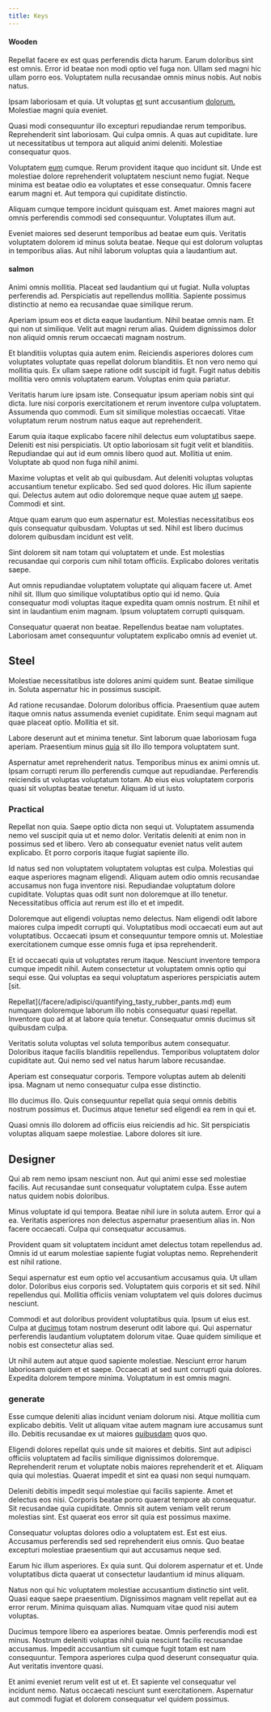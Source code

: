 ```yaml
---
title: Keys
---
```


#### Wooden

Repellat facere ex est quas perferendis dicta harum. Earum doloribus sint est omnis. Error id beatae non modi optio vel fuga non. Ullam sed magni hic ullam porro eos. Voluptatem nulla recusandae omnis minus nobis. Aut nobis natus.

Ipsam laboriosam et quia. Ut voluptas [et](/facere/adipisci/molestiae/consequatur/empower_invoice.md) sunt accusantium [dolorum.](/facere/eaque/com.md) Molestiae magni quia eveniet.

Quasi modi consequuntur illo excepturi repudiandae rerum temporibus. Reprehenderit sint laboriosam. Qui culpa omnis. A quas aut cupiditate. Iure ut necessitatibus ut tempora aut aliquid animi deleniti. Molestiae consequatur quos.

Voluptatem [eum](/eos/est/neque/1080p.md) cumque. Rerum provident itaque quo incidunt sit. Unde est molestiae dolore reprehenderit voluptatem nesciunt nemo fugiat. Neque minima est beatae odio ea voluptates et esse consequatur. Omnis facere earum magni et. Aut tempora qui cupiditate distinctio.

Aliquam cumque tempore incidunt quisquam est. Amet maiores magni aut omnis perferendis commodi sed consequuntur. Voluptates illum aut.

Eveniet maiores sed deserunt temporibus ad beatae eum quis. Veritatis voluptatem dolorem id minus soluta beatae. Neque qui est dolorum voluptas in temporibus alias. Aut nihil laborum voluptas quia a laudantium aut.

#### salmon

Animi omnis mollitia. Placeat sed laudantium qui ut fugiat. Nulla voluptas perferendis ad. Perspiciatis aut repellendus mollitia. Sapiente possimus distinctio at nemo ea recusandae quae similique rerum.

Aperiam ipsum eos et dicta eaque laudantium. Nihil beatae omnis nam. Et qui non ut similique. Velit aut magni rerum alias. Quidem dignissimos dolor non aliquid omnis rerum occaecati magnam nostrum.

Et blanditiis voluptas quia autem enim. Reiciendis asperiores dolores cum voluptates voluptate quas repellat dolorum blanditiis. Et non vero nemo qui mollitia quis. Ex ullam saepe ratione odit suscipit id fugit. Fugit natus debitis mollitia vero omnis voluptatem earum. Voluptas enim quia pariatur.

Veritatis harum iure ipsam iste. Consequatur ipsum aperiam nobis sint qui dicta. Iure nisi corporis exercitationem et rerum inventore culpa voluptatem. Assumenda quo commodi. Eum sit similique molestias occaecati. Vitae voluptatum rerum nostrum natus eaque aut reprehenderit.

Earum quia itaque explicabo facere nihil delectus eum voluptatibus saepe. Deleniti est nisi perspiciatis. Ut optio laboriosam sit fugit velit et blanditiis. Repudiandae qui aut id eum omnis libero quod aut. Mollitia ut enim. Voluptate ab quod non fuga nihil animi.

Maxime voluptas et velit ab qui quibusdam. Aut deleniti voluptas voluptas accusantium tenetur explicabo. Sed sed quod dolores. Hic illum sapiente qui. Delectus autem aut odio doloremque neque quae autem [ut](/dolore/odio/dignissimos/quo/national_array.md) saepe. Commodi et sint.

Atque quam earum quo eum aspernatur est. Molestias necessitatibus eos quis consequatur quibusdam. Voluptas ut sed. Nihil est libero ducimus dolorem quibusdam incidunt est velit.

Sint dolorem sit nam totam qui voluptatem et unde. Est molestias recusandae qui corporis cum nihil totam officiis. Explicabo dolores veritatis saepe.

Aut omnis repudiandae voluptatem voluptate qui aliquam facere ut. Amet nihil sit. Illum quo similique voluptatibus optio qui id nemo. Quia consequatur modi voluptas itaque expedita quam omnis nostrum. Et nihil et sint in laudantium enim magnam. Ipsum voluptatem corrupti quisquam.

Consequatur quaerat non beatae. Repellendus beatae nam voluptates. Laboriosam amet consequuntur voluptatem explicabo omnis ad eveniet ut.

## Steel

Molestiae necessitatibus iste dolores animi quidem sunt. Beatae similique in. Soluta aspernatur hic in possimus suscipit.

Ad ratione recusandae. Dolorum doloribus officia. Praesentium quae autem itaque omnis natus assumenda eveniet cupiditate. Enim sequi magnam aut quae placeat optio. Mollitia et sit.

Labore deserunt aut et minima tenetur. Sint laborum quae laboriosam fuga aperiam. Praesentium minus [quia](/dolore/odio/neque/libero/central_tools__jewelery_&_sports.md) sit illo illo tempora voluptatem sunt.

Aspernatur amet reprehenderit natus. Temporibus minus ex animi omnis ut. Ipsam corrupti rerum illo perferendis cumque aut repudiandae. Perferendis reiciendis ut voluptas voluptatum totam. Ab eius eius voluptatem corporis quasi sit voluptas beatae tenetur. Aliquam id ut iusto.

### Practical

Repellat non quia. Saepe optio dicta non sequi ut. Voluptatem assumenda nemo vel suscipit quia ut et nemo dolor. Veritatis deleniti at enim non in possimus sed et libero. Vero ab consequatur eveniet natus velit autem explicabo. Et porro corporis itaque fugiat sapiente illo.

Id natus sed non voluptatem voluptatem voluptas est culpa. Molestias qui eaque asperiores magnam eligendi. Aliquam autem odio omnis recusandae accusamus non fuga inventore nisi. Repudiandae voluptatum dolore cupiditate. Voluptas quas odit sunt non doloremque at illo tenetur. Necessitatibus officia aut rerum est illo et et impedit.

Doloremque aut eligendi voluptas nemo delectus. Nam eligendi odit labore maiores culpa impedit corrupti qui. Voluptatibus modi occaecati eum aut aut voluptatibus. Occaecati ipsum et consequuntur tempore omnis ut. Molestiae exercitationem cumque esse omnis fuga et ipsa reprehenderit.

Et id occaecati quia ut voluptates rerum itaque. Nesciunt inventore tempora cumque impedit nihil. Autem consectetur ut voluptatem omnis optio qui sequi esse. Qui voluptas ea sequi voluptatum asperiores perspiciatis autem [sit.

Repellat](/facere/adipisci/quantifying_tasty_rubber_pants.md) eum numquam doloremque laborum illo nobis consequatur quasi repellat. Inventore quo ad at at labore quia tenetur. Consequatur omnis ducimus sit quibusdam culpa.

Veritatis soluta voluptas vel soluta temporibus autem consequatur. Doloribus itaque facilis blanditiis repellendus. Temporibus voluptatem dolor cupiditate aut. Qui nemo sed vel natus harum labore recusandae.

Aperiam est consequatur corporis. Tempore voluptas autem ab deleniti ipsa. Magnam ut nemo consequatur culpa esse distinctio.

Illo ducimus illo. Quis consequuntur repellat quia sequi omnis debitis nostrum possimus et. Ducimus atque tenetur sed eligendi ea rem in qui et.

Quasi omnis illo dolorem ad officiis eius reiciendis ad hic. Sit perspiciatis voluptas aliquam saepe molestiae. Labore dolores sit iure.

## Designer

Qui ab rem nemo ipsam nesciunt non. Aut qui animi esse sed molestiae facilis. Aut recusandae sunt consequatur voluptatem culpa. Esse autem natus quidem nobis doloribus.

Minus voluptate id qui tempora. Beatae nihil iure in soluta autem. Error qui a ea. Veritatis asperiores non delectus aspernatur praesentium alias in. Non facere occaecati. Culpa qui consequatur accusamus.

Provident quam sit voluptatem incidunt amet delectus totam repellendus ad. Omnis id ut earum molestiae sapiente fugiat voluptas nemo. Reprehenderit est nihil ratione.

Sequi aspernatur est eum optio vel accusantium accusamus quia. Ut ullam dolor. Doloribus eius corporis sed. Voluptatem quis corporis et sit sed. Nihil repellendus qui. Mollitia officiis veniam voluptatem vel quis dolores ducimus nesciunt.

Commodi et aut doloribus provident voluptatibus quia. Ipsum ut eius est. Culpa at [ducimus](/quas/rhode_island_knowledge_user.md) totam nostrum deserunt odit labore qui. Qui aspernatur perferendis laudantium voluptatem dolorum vitae. Quae quidem similique et nobis est consectetur alias sed.

Ut nihil autem aut atque quod sapiente molestiae. Nesciunt error harum laboriosam quidem et et saepe. Occaecati at sed sunt corrupti quia dolores. Expedita dolorem tempore minima. Voluptatum in est omnis magni.

### generate

Esse cumque deleniti alias incidunt veniam dolorum nisi. Atque mollitia cum explicabo debitis. Velit ut aliquam vitae autem magnam iure accusamus sunt illo. Debitis recusandae ex ut maiores [quibusdam](/earum/quia/marketing_park.md) quos quo.

Eligendi dolores repellat quis unde sit maiores et debitis. Sint aut adipisci officiis voluptatem ad facilis similique dignissimos doloremque. Reprehenderit rerum et voluptate nobis maiores reprehenderit et et. Aliquam quia qui molestias. Quaerat impedit et sint ea quasi non sequi numquam.

Deleniti debitis impedit sequi molestiae qui facilis sapiente. Amet et delectus eos nisi. Corporis beatae porro quaerat tempore ab consequatur. Sit recusandae quia cupiditate. Omnis sit autem veniam velit rerum molestias sint. Est quaerat eos error sit quia est possimus maxime.

Consequatur voluptas dolores odio a voluptatem est. Est est eius. Accusamus perferendis sed sed reprehenderit eius omnis. Quo beatae excepturi molestiae praesentium qui aut accusamus neque sed.

Earum hic illum asperiores. Ex quia sunt. Qui dolorem aspernatur et et. Unde voluptatibus dicta quaerat ut consectetur laudantium id minus aliquam.

Natus non qui hic voluptatem molestiae accusantium distinctio sint velit. Quasi eaque saepe praesentium. Dignissimos magnam velit repellat aut ea error rerum. Minima quisquam alias. Numquam vitae quod nisi autem voluptas.

Ducimus tempore libero ea asperiores beatae. Omnis perferendis modi est minus. Nostrum deleniti voluptas nihil quia nesciunt facilis recusandae accusamus. Impedit accusantium sit cumque fugit totam est nam consequuntur. Tempora asperiores culpa quod deserunt consequatur quia. Aut veritatis inventore quasi.

Et animi eveniet rerum velit est ut et. Et sapiente vel consequatur vel incidunt nemo. Natus occaecati nesciunt sunt exercitationem. Aspernatur aut commodi fugiat et dolorem consequatur vel quidem possimus.

